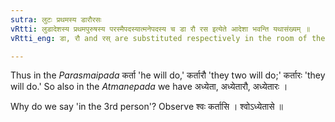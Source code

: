 ```yaml
---
sutra: लुटः प्रथमस्य डारौरसः
vRtti: लुडादेशस्य प्रथमपुरुषस्य परस्मैपदस्यात्मनेपदस्य च डा रौ रस इत्येते आदेशा भवन्ति यथासंख्यम् ॥
vRtti_eng: डा, रौ and रस् are substituted respectively in the room of the three-affixes of the third person of लुट् (First-future), both in the _Parasmaipada_ and the _Atmanepada_.

---
```

Thus in the _Parasmaipada_ कर्ता 'he will do,' कर्तारौ 'they two will do;' कर्तारः 'they will do.' So also in the _Atmanepada_ we have अध्येता, अध्येतारौ, अध्येतारः ।

Why do we say 'in the 3rd person'? Observe श्वः कर्तासि । श्वोऽध्येतासे ॥